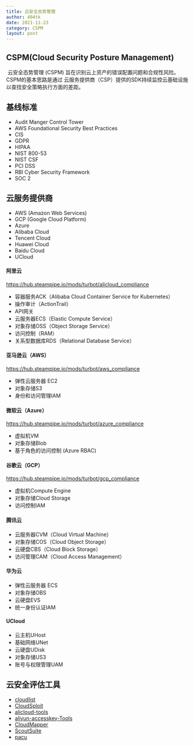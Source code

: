 ```yaml
---
title: 云安全态势管理
author: 404tk
date: 2021-11-23
category: CSPM
layout: post
---
```


CSPM(Cloud Security Posture Management)
-------------

​    云安全态势管理 (CSPM) 旨在识别云上资产的错误配置问题和合规性风险。
​    CSPM的基本思路是通过 云服务提供商（CSP）提供的SDK持续监控云基础设施以查找安全策略执行方面的差距。

基线标准
-------------

+ Audit Manger Control Tower
+ AWS Foundational Security Best Practices
+ CIS
+ GDPR
+ HIPAA
+ NIST 800-53
+ NIST CSF
+ PCI DSS
+ RBI Cyber Security Framework
+ SOC 2

云服务提供商
-------------

+ AWS (Amazon Web Services)
+ GCP (Google Cloud Platform)
+ Azure
+ Alibaba Cloud
+ Tencent Cloud
+ Huawei Cloud
+ Baidu Cloud
+ UCloud

#### 阿里云

https://hub.steampipe.io/mods/turbot/alicloud_compliance

+ 容器服务ACK（Alibaba Cloud Container Service for Kubernetes）
+ 操作审计（ActionTrail）
+ API网关
+ 云服务器ECS（Elastic Compute Service）
+ 对象存储OSS（Object Storage Service）
+ 访问控制（RAM）
+ 关系型数据库RDS（Relational Database Service）

#### 亚马逊云（AWS）

https://hub.steampipe.io/mods/turbot/aws_compliance

+ 弹性云服务器 EC2
+ 对象存储S3
+ 身份和访问管理IAM

#### 微软云（Azure）

https://hub.steampipe.io/mods/turbot/azure_compliance

+ 虚拟机VM
+ 对象存储Blob
+ 基于角色的访问控制 (Azure RBAC) 

#### 谷歌云（GCP）

https://hub.steampipe.io/mods/turbot/gcp_compliance

+ 虚拟机Compute Engine
+ 对象存储Cloud Storage
+ 访问控制IAM

#### 腾讯云

+ 云服务器CVM（Cloud Virtual Machine）
+ 对象存储COS（Cloud Object Storage）
+ 云硬盘CBS（Cloud Block Storage）
+ 访问管理CAM（Cloud Access Management）

#### 华为云

+ 弹性云服务器 ECS
+ 对象存储OBS
+ 云硬盘EVS
+ 统一身份认证IAM

#### UCloud

+ 云主机UHost
+ 基础网络UNet
+ 云硬盘UDisk
+ 对象存储US3
+ 账号与权限管理UAM

云安全评估工具
-------------

+ [cloudlist](https://github.com/projectdiscovery/cloudlist)
+ [CloudSploit](https://github.com/aquasecurity/cloudsploit)
+ [alicloud-tools](https://github.com/iiiusky/alicloud-tools)
+ [aliyun-accesskey-Tools](https://github.com/mrknow001/aliyun-accesskey-Tools)
+ [CloudMapper](https://github.com/duo-labs/cloudmapper)
+ [ScoutSuite](https://github.com/nccgroup/ScoutSuite)
+ [pacu](https://github.com/RhinoSecurityLabs/pacu)
